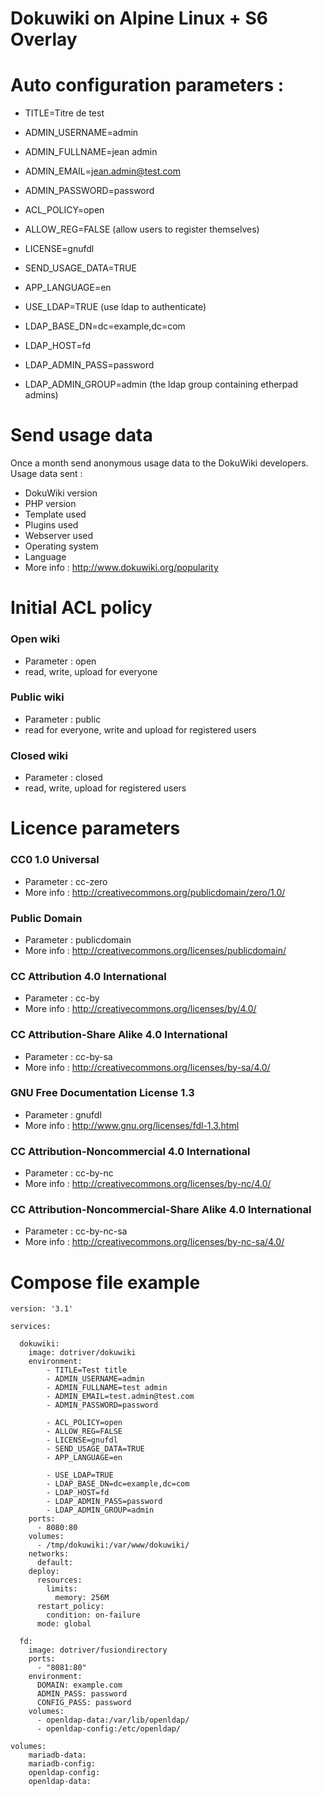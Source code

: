 # Dokuwiki on Alpine Linux + S6 Overlay

# Auto configuration parameters :

- TITLE=Titre de test
- ADMIN_USERNAME=admin
- ADMIN_FULLNAME=jean admin
- ADMIN_EMAIL=jean.admin@test.com
- ADMIN_PASSWORD=password

- ACL_POLICY=open
- ALLOW_REG=FALSE                 (allow users to register themselves)
- LICENSE=gnufdl
- SEND_USAGE_DATA=TRUE
- APP_LANGUAGE=en

- USE_LDAP=TRUE                   (use ldap to authenticate)
- LDAP_BASE_DN=dc=example,dc=com
- LDAP_HOST=fd
- LDAP_ADMIN_PASS=password
- LDAP_ADMIN_GROUP=admin          (the ldap group containing etherpad admins)

# Send usage data

Once a month send anonymous usage data to the DokuWiki developers. Usage data sent :
* DokuWiki version
* PHP version
* Template used
* Plugins used
* Webserver used
* Operating system
* Language
* More info : http://www.dokuwiki.org/popularity

# Initial ACL policy

### Open wiki
* Parameter : open
* read, write, upload for everyone

### Public wiki
* Parameter : public
* read for everyone, write and upload for registered users

### Closed wiki
* Parameter : closed
* read, write, upload for registered users

# Licence parameters

### CC0 1.0 Universal
* Parameter : cc-zero
* More info : http://creativecommons.org/publicdomain/zero/1.0/

### Public Domain
* Parameter : publicdomain
* More info : http://creativecommons.org/licenses/publicdomain/

### CC Attribution 4.0 International
* Parameter : cc-by
* More info : http://creativecommons.org/licenses/by/4.0/

### CC Attribution-Share Alike 4.0 International
* Parameter : cc-by-sa
* More info : http://creativecommons.org/licenses/by-sa/4.0/

### GNU Free Documentation License 1.3
* Parameter : gnufdl
* More info : http://www.gnu.org/licenses/fdl-1.3.html

### CC Attribution-Noncommercial 4.0 International
* Parameter : cc-by-nc
* More info : http://creativecommons.org/licenses/by-nc/4.0/

### CC Attribution-Noncommercial-Share Alike 4.0 International
* Parameter : cc-by-nc-sa
* More info : http://creativecommons.org/licenses/by-nc-sa/4.0/

# Compose file example

```
version: '3.1'

services:

  dokuwiki:
    image: dotriver/dokuwiki
    environment:
        - TITLE=Test title
        - ADMIN_USERNAME=admin
        - ADMIN_FULLNAME=test admin
        - ADMIN_EMAIL=test.admin@test.com
        - ADMIN_PASSWORD=password

        - ACL_POLICY=open
        - ALLOW_REG=FALSE
        - LICENSE=gnufdl
        - SEND_USAGE_DATA=TRUE
        - APP_LANGUAGE=en

        - USE_LDAP=TRUE
        - LDAP_BASE_DN=dc=example,dc=com
        - LDAP_HOST=fd
        - LDAP_ADMIN_PASS=password
        - LDAP_ADMIN_GROUP=admin
    ports:
      - 8080:80
    volumes:
      - /tmp/dokuwiki:/var/www/dokuwiki/
    networks:
      default:
    deploy:
      resources:
        limits:
          memory: 256M
      restart_policy:
        condition: on-failure
      mode: global

  fd:
    image: dotriver/fusiondirectory
    ports:
      - "8081:80"
    environment:
      DOMAIN: example.com
      ADMIN_PASS: password
      CONFIG_PASS: password
    volumes:
      - openldap-data:/var/lib/openldap/
      - openldap-config:/etc/openldap/

volumes:
    mariadb-data:
    mariadb-config:
    openldap-config:
    openldap-data:

```